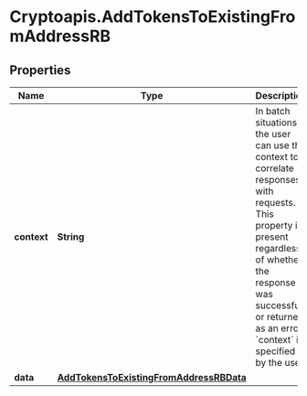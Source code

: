 # Cryptoapis.AddTokensToExistingFromAddressRB

## Properties

Name | Type | Description | Notes
------------ | ------------- | ------------- | -------------
**context** | **String** | In batch situations the user can use the context to correlate responses with requests. This property is present regardless of whether the response was successful or returned as an error. &#x60;context&#x60; is specified by the user. | [optional] 
**data** | [**AddTokensToExistingFromAddressRBData**](AddTokensToExistingFromAddressRBData.md) |  | 


